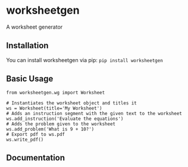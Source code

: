 # worksheetgen
A worksheet generator

## Installation
You can install worksheetgen via pip:
`pip install worksheetgen`

## Basic Usage
```
from worksheetgen.wg import Worksheet

# Instantiates the worksheet object and titles it
ws = Worksheet(title='My Worksheet')
# Adds an instruction segment with the given text to the worksheet
ws.add_instruction('Evaluate the equations')
# Adds the problem given to the worksheet
ws.add_problem('What is 9 + 10?')
# Export pdf to ws.pdf
ws.write_pdf()
```

## Documentation
